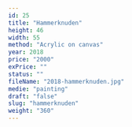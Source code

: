 ```yaml
---
id: 25
title: "Hammerknuden"
height: 46
width: 55
method: "Acrylic on canvas"
year: 2018
price: "2000"
exPrice: ""
status: ""
fileName: "2018-hammerknuden.jpg"
medie: "painting"
draft: "false"
slug: "hammerknuden"
weight: "360"
---
```

